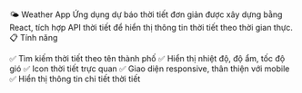 🌤️ Weather App
Ứng dụng dự báo thời tiết đơn giản được xây dựng bằng React, tích hợp API thời tiết để hiển thị thông tin thời tiết theo thời gian thực.
📋 Tính năng

✅ Tìm kiếm thời tiết theo tên thành phố
✅ Hiển thị nhiệt độ, độ ẩm, tốc độ gió
✅ Icon thời tiết trực quan
✅ Giao diện responsive, thân thiện với mobile
✅ Hiển thị thông tin chi tiết thời tiết

